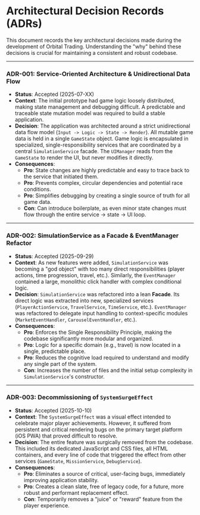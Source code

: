 # Architectural Decision Records (ADRs)

This document records the key architectural decisions made during the development of Orbital Trading. Understanding the "why" behind these decisions is crucial for maintaining a consistent and robust codebase.

---

### ADR-001: Service-Oriented Architecture & Unidirectional Data Flow

* **Status**: Accepted (2025-07-XX)
* **Context**: The initial prototype had game logic loosely distributed, making state management and debugging difficult. A predictable and traceable state mutation model was required to build a stable application.
* **Decision**: The application was architected around a strict unidirectional data flow model (`Input -> Logic -> State -> Render`). All mutable game data is held in a single `GameState` object. Game logic is encapsulated in specialized, single-responsibility services that are coordinated by a central `SimulationService` facade. The `UIManager` reads from the `GameState` to render the UI, but never modifies it directly.
* **Consequences**:
    * **Pro**: State changes are highly predictable and easy to trace back to the service that initiated them.
    * **Pro**: Prevents complex, circular dependencies and potential race conditions.
    * **Pro**: Simplifies debugging by creating a single source of truth for all game data.
    * **Con**: Can introduce boilerplate, as even minor state changes must flow through the entire service -> state -> UI loop.

---

### ADR-002: SimulationService as a Facade & EventManager Refactor

* **Status**: Accepted (2025-09-29)
* **Context**: As new features were added, `SimulationService` was becoming a "god object" with too many direct responsibilities (player actions, time progression, travel, etc.). Similarly, the `EventManager` contained a large, monolithic click handler with complex conditional logic.
* **Decision**: `SimulationService` was refactored into a lean **Facade**. Its direct logic was extracted into new, specialized services (`PlayerActionService`, `TravelService`, `TimeService`, etc.). `EventManager` was refactored to delegate input handling to context-specific modules (`MarketEventHandler`, `CarouselEventHandler`, etc.).
* **Consequences**:
    * **Pro**: Enforces the Single Responsibility Principle, making the codebase significantly more modular and organized.
    * **Pro**: Logic for a specific domain (e.g., travel) is now located in a single, predictable place.
    * **Pro**: Reduces the cognitive load required to understand and modify any single part of the system.
    * **Con**: Increases the number of files and the initial setup complexity in `SimulationService`'s constructor.

---

### ADR-003: Decommissioning of `SystemSurgeEffect`

* **Status**: Accepted (2025-10-10)
* **Context**: The `SystemSurgeEffect` was a visual effect intended to celebrate major player achievements. However, it suffered from persistent and critical rendering bugs on the primary target platform (iOS PWA) that proved difficult to resolve.
* **Decision**: The entire feature was surgically removed from the codebase. This included its dedicated JavaScript and CSS files, all HTML containers, and every line of code that triggered the effect from other services (`GameState`, `MissionService`, `DebugService`).
* **Consequences**:
    * **Pro**: Eliminates a source of critical, user-facing bugs, immediately improving application stability.
    * **Pro**: Creates a clean slate, free of legacy code, for a future, more robust and performant replacement effect.
    * **Con**: Temporarily removes a "juice" or "reward" feature from the player experience.